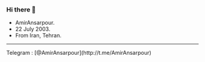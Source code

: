 ### Hi there 👋
- AmirAnsarpour.
- 22 July 2003.
- From Iran, Tehran.
<hr>
Telegram : [@AmirAnsarpour](http://t.me/AmirAnsarpour)
